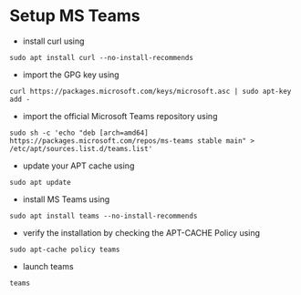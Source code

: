 # Setup MS Teams

* install curl using
```
sudo apt install curl --no-install-recommends
```

* import the GPG key using
```
curl https://packages.microsoft.com/keys/microsoft.asc | sudo apt-key add -
```

* import the official Microsoft Teams repository using
```
sudo sh -c 'echo "deb [arch=amd64] https://packages.microsoft.com/repos/ms-teams stable main" > /etc/apt/sources.list.d/teams.list'
```

* update your APT cache using
```
sudo apt update
```

* install MS Teams using
```
sudo apt install teams --no-install-recommends
```

* verify the installation by checking the APT-CACHE Policy using
```
sudo apt-cache policy teams
```

* launch teams
```
teams
```
